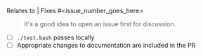 Relates to | Fixes #<issue_number_goes_here>

> It's a good idea to open an issue first for discussion.

- [ ] `./test.bash` passes locally
- [ ] Appropriate changes to documentation are included in the PR
